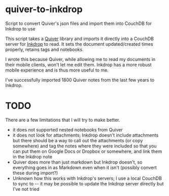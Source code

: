 # quiver-to-inkdrop
Script to convert Quiver's json files and import them into CouchDB for Inkdrop to use

This script takes a [Quiver](https://happenapps.com/) library and imports
it directly into a CouchDB server for [Inkdrop](https://inkdrop.app/) to
read.  It sets the document updated/created times properly, retains tags
and notebooks.

I wrote this because Quiver, while allowing me to read my documents in
their mobile clients, won't let me edit them.  Inkdrop has a more robust
mobile experience and is thus more useful to me.

I've successfully imported 1800 Quiver notes from the last few years to
Inkdrop.

# TODO
There are a few limitations that I will try to make better.

- it does not supported nested notebooks from Quiver
- it does not look for attachments; Inkdrop doesn't include attachments but
  there should be a way to call out the attachments (or copy somewhere) and
  tag the notes where they were included so that you can put them on Google
  Docs or Dropbox or somewhere, and link them in the Inkdrop note
- Quiver does more than just markdown but Inkdrop doesn't, so everything
  goes in as Markdown even when it isn't (possibly convert these during
  import?)
- Unknown how this works with Inkdrop's servers; I use a local CouchDB to
  sync to -- it may be possible to update the Inkdrop server directly but
  I've not tried

